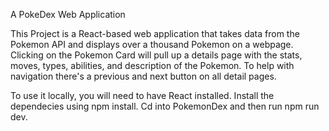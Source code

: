 A PokeDex Web Application 

This Project is a React-based web application that takes data from the Pokemon API and displays over a thousand Pokemon on a webpage. Clicking on the Pokemon Card will pull up a details page with the stats, moves, types, abilities, and description of the Pokemon. To help with navigation there's a previous and next button on all detail pages. 

To use it locally, you will need to have React installed. Install the dependecies using npm install. Cd into PokemonDex and then run npm run dev. 
